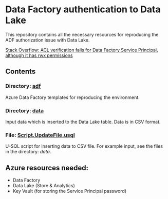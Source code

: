 # Data Factory authentication to Data Lake

This repository contains all the necessary resources for reproducing the
ADF authorization issue with Data Lake.

[Stack Overflow: ACL verification fails for Data Factory Service Principal, although it has rwx permissions](https://stackoverflow.com/questions/51421000/acl-verification-fails-for-data-factory-service-principal-although-it-has-rwx-p)


## Contents

### Directory: [**adf**](./adf/)

Azure Data Factory templates for reproducing the environment.

### Directory: [**data**](./data/)

Input data which is inserted to the Data Lake table.
Data is in CSV format.

### File: [**Script.UpdateFile.usql**](./Script.UpdateFile.usql)

U-SQL script for inserting data to CSV file.
For example input, see the files in the directory: *data*.


## Azure resources needed:

- Data Factory
- Data Lake (Store & Analytics)
- Key Vault (for storing the Service Principal password)
